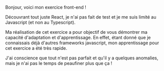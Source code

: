 Bonjour, voici mon exercice front-end !

Découvrant tout juste React, je n'ai pas fait de test et je me suis limité au Javascript (et non au Typescript).

Ma réalisation de cet exercice a pour objectif de vous démontrer ma capacité d'adaptation et d'apprentissage. En effet, étant donné que je connaissais déjà d'autres frameworks javascript, mon apprentissage pour cet exercice a été très rapide.

J'ai conscience que tout n'est pas parfait et qu'il y a quelques anomalies, mais je n'ai pas le temps de peaufiner plus que ça !